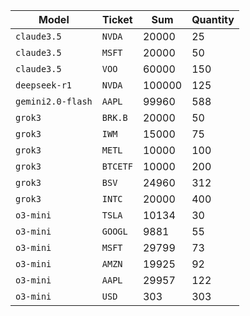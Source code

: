 | Model | Ticket | Sum | Quantity |
|-------|-------|-------|--------|
|`claude3.5`|`NVDA`|20000|25|
|`claude3.5`|`MSFT`|20000|50|
|`claude3.5`|`VOO`|60000|150|
|`deepseek-r1`|`NVDA`|100000|125|
|`gemini2.0-flash`|`AAPL`|99960|588|
|`grok3`|`BRK.B`|20000|50|
|`grok3`|`IWM`|15000|75|
|`grok3`|`METL`|10000|100|
|`grok3`|`BTCETF`|10000|200|
|`grok3`|`BSV`|24960|312|
|`grok3`|`INTC`|20000|400|
|`o3-mini`|`TSLA`|10134|30|
|`o3-mini`|`GOOGL`|9881|55|
|`o3-mini`|`MSFT`|29799|73|
|`o3-mini`|`AMZN`|19925|92|
|`o3-mini`|`AAPL`|29957|122|
|`o3-mini`|`USD`|303|303|
